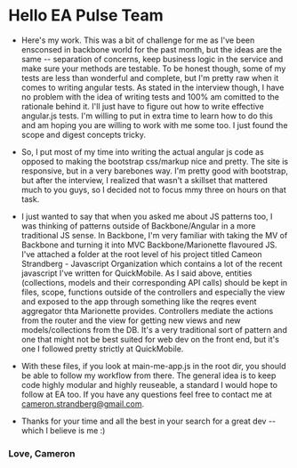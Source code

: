 # Hello EA Pulse Team

* Here's my work. This was a bit of challenge for me as I've been ensconsed in backbone world for the past month, but the ideas are the same -- separation of concerns, keep business logic in the service and make sure your methods are testable. To be honest though, some of my tests are less than wonderful and complete, but I'm pretty raw when it comes to writing angular tests. As stated in the interview though, I have no problem with the idea of writing tests and 100% am comitted to the rationale behind it. I'll just have to figure out how to write effective angular.js tests. I'm willing to put in extra time to learn how to do this and am hoping you are willing to work with me some too. I just found the scope and digest concepts tricky.

* So, I put most of my time into writing the actual angular js code as opposed to making the bootstrap css/markup nice and pretty. The site is responsive, but in a very barebones way. I'm pretty good with bootstrap, but after the interview, I realized that wasn't a skillset that mattered much to you guys, so I decided not to focus mmy three on hours on that task.

* I just wanted to say that when you asked me about JS patterns too, I was thinking of patterns outside of Backbone/Angular in a more traditional JS sense. In Backbone, I'm very familiar with taking the MV of Backbone and turning it into MVC Backbone/Marionette flavoured JS. I've attached a folder at the root level of his project titled Cameon Strandberg - Javascript Organization which contains a lot of the recent javascript I've written for QuickMobile. As I said above, entities (collections, models and their corresponding API calls) should be kept in files, scope, functions outside of the controllers and especially the view and exposed to the app through something like the reqres event aggregator thta Marionette provides. Controllers mediate the actions from the router and the view for getting new views and new models/collections from the DB. It's a very traditional sort of pattern and one that might not be best suited for web dev on the front end, but it's one I followed pretty strictly at QuickMobile.

* With these files, if you look at main-me-app.js in the root dir, you should be able to follow my workflow from there. The general idea is to keep code highly modular and highly reuseable, a standard I would hope to follow at EA too. If you have any questions feel free to contact me at <cameron.strandberg@gmail.com>.

* Thanks for your time and all the best in your search for a great dev -- which I believe is me :)

### Love, Cameron

